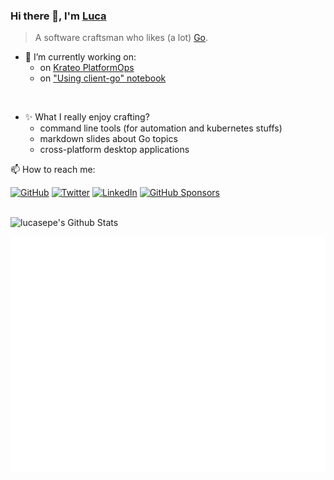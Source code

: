 <!--
**lucasepe/lucasepe** is a ✨ _special_ ✨ repository because its `README.md` (this file) appears on your GitHub profile.
  - 👯 I’m looking to collaborate on ...
  - 🤔 I’m looking for help with 
  - 💬 Ask me about ...
  - ⚡ Fun facts ...
  - 🌱 I’m currently learning ...
  - ✨
-->

### Hi there 👋, I'm [Luca](https://lucasepe.it)

> A software craftsman who likes (a lot) [Go](https://golang.org/).

- 🔭 I’m currently working on:
  - on [Krateo PlatformOps](https://github.com/krateoplatformops)
  - on ["Using client-go" notebook](https://leanpub.com/using-client-go)

<br/>

- ✨ What I really enjoy crafting?
  - command line tools (for automation and kubernetes stuffs)
  - markdown slides about Go topics
  - cross-platform desktop applications

📫 How to reach me:

[![GitHub](https://img.shields.io/github/followers/lucasepe.svg?label=GitHub&style=social)](https://github.com/lucasepe)
[![Twitter](https://img.shields.io/twitter/follow/lucasepe?label=Twitter&style=social)](https://twitter.com/lucasepe)
[![LinkedIn](https://img.shields.io/badge/LinkedIn--_.svg?style=social&logo=linkedin)](https://www.linkedin.com/in/lucasepe/)
[![GitHub Sponsors](https://img.shields.io/badge/GitHub_Sponsors--_.svg?style=social&logo=github&logoColor=EA4AAA)](https://github.com/sponsors/lucasepe)

<br/>

<!--
<img align="left" alt="lucasepe's Github Top Langs" width="40%" src="https://github-readme-stats.vercel.app/api/top-langs/?username=lucasepe&layout=compact"/>
-->

<img align="left" alt="lucasepe's Github Stats" src="https://github-readme-stats.vercel.app/api?username=lucasepe&show_icons=true&hide_border=true&hide=contribs,prs"/>

<br/>

![Metrics](./github-metrics.svg)